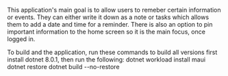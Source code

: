 This application's main goal is to allow users to remeber certain information or events. They can either write it down as a note or tasks which allows them to add a date and time for a reminder. There is also an option to pin important information to the home screen so it is the main focus, once logged in.

To build and the application, run these commands to build all versions
first install dotnet 8.0.1, then run the following:
dotnet workload install maui
dotnet restore
dotnet build --no-restore
